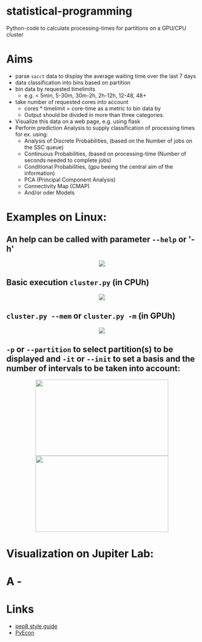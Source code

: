 # statistical-programming
Python-code to calculate processing-times for partitions on a GPU/CPU cluster
<br>

# Aims
  * parse `sacct` data to display the average waiting time over the last 7 days
  * data classification into bins based on partition
  * bin data by requested timelimits
    * e.g. < 5min, 5-30m, 30m-2h, 2h-12h, 12-48, 48+
  * take number of requested cores into account
    * cores * timelimit = core-time as a metric to bin data by
    * Output should be divided in more than three categories.
* Visualize this data on a web page, e.g. using flask
* Perform prediction Analysis to supply classification of processing times for ex. using:
    * Analysis of Discrete Probabilities, (based on the Number of jobs on the SSC queue)
    * Continuous Probabilities, (based on processing-time (Number of seconds needed to complete jobs)
    * Conditional Probabilities, (gpu beeing the central aim of the information)
    * PCA (Principal Component Analysis)
    * Connectivity Map (CMAP)
    * And/or oder Models
 
# Examples on Linux:

## An help can be called with parameter `--help` or '-h'

<p align="center">
  <img src="https://github.com/etchoum9519/statistical-programming/assets/157910011/a6c5e193-e0d4-4099-860e-f575e7e78345">
</p>

## Basic execution `cluster.py` (in CPUh)

<p align="center">
  <img src="https://github.com/etchoum9519/statistical-programming/assets/157910011/370c2a79-7772-4ff6-bf5b-43f70a6771cd">
</p>


## `cluster.py --mem` or `cluster.py -m` (in GPUh)

<p align="center">
  <img src="https://github.com/etchoum9519/statistical-programming/assets/157910011/ed97d25b-9f12-43d9-ba52-6631d732cfaf">
</p>


## `-p` or `--partition` to select partition(s) to be displayed and `-it` or `--init` to set a basis and the number of intervals to be taken into account:

<p align="center">
<img src="https://github.com/etchoum9519/statistical-programming/assets/157910011/76290142-e1e5-4157-a0cd-6d2c2f5dfda1"   width="350" height="200" /> <img src="https://github.com/etchoum9519/statistical-programming/assets/157910011/cb341b40-e951-4533-8916-045e395413dd"  width="350" height="200" />
</p>


# Visualization on Jupiter Lab:

# A - 



# Links

* [pep8 style guide](https://www.python.org/dev/peps/pep-0008/)
* [PyEcon](https://pyecon.org/lecture/)
